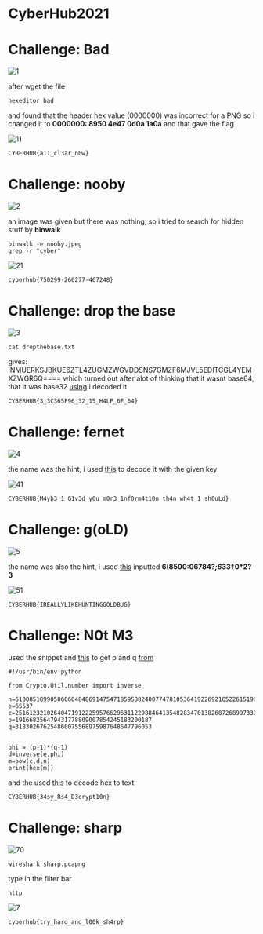 <h1>CyberHub2021</h1>

<h1>Challenge: Bad</h1>

![1](https://user-images.githubusercontent.com/69141453/111061946-531aab80-847c-11eb-9fb0-1a8471335a1c.png)

after wget the file
```
hexeditor bad 
```
and found that the header hex value (0000000) was incorrect for a PNG so i changed it to **0000000: 8950 4e47 0d0a 1a0a** and that gave the flag

![11](https://user-images.githubusercontent.com/69141453/111062002-af7dcb00-847c-11eb-9cfa-cc9014131557.png)

```
CYBERHUB{a11_cl3ar_n0w}
```

<h1>Challenge: nooby</h1>

![2](https://user-images.githubusercontent.com/69141453/111061955-662d7b80-847c-11eb-92e7-4756b58a4f66.png)

an image was given but there was nothing, so i tried to search for hidden stuff by **binwalk**
```
binwalk -e nooby.jpeg
grep -r "cyber"
```
![21](https://user-images.githubusercontent.com/69141453/111062013-c15f6e00-847c-11eb-9379-c74658ad59ac.png)

```
cyberhub{750299-260277-467248}
```

<h1>Challenge: drop the base</h1>

![3](https://user-images.githubusercontent.com/69141453/111061967-7180a700-847c-11eb-92c6-f2e43203b90d.png)

```
cat dropthebase.txt 
```
gives: INMUERKSJBKUE6ZTL4ZUGMZWGVDDSNS7GMZF6MJVL5EDITCGL4YEMXZWGR6Q====
which turned out after alot of thinking that it wasnt base64, that it was base32
[using](https://www.dcode.fr/base-32-encoding) i decoded it
```
CYBERHUB{3_3C365F96_32_15_H4LF_0F_64}
```

<h1>Challenge: fernet</h1>

![4](https://user-images.githubusercontent.com/69141453/111061975-7cd3d280-847c-11eb-9c57-cb38a5ff5745.png)

the name was the hint, i used [this](https://asecuritysite.com/encryption/ferdecode) to decode it with the given key

![41](https://user-images.githubusercontent.com/69141453/111062026-d1774d80-847c-11eb-8e51-85850d30c634.png)

```
CYBERHUB{M4yb3_1_G1v3d_y0u_m0r3_1nf0rm4t10n_th4n_wh4t_1_sh0uLd}
```

<h1>Challenge: g(oLD)</h1>

![5](https://user-images.githubusercontent.com/69141453/111061981-86f5d100-847c-11eb-8a6e-f61fd18b238b.png)

the name was also the hint, i used [this](https://www.dcode.fr/gold-bug-poe) inputted **6(8500:06784?*;6*33‡0†2?3**

![51](https://user-images.githubusercontent.com/69141453/111062035-db994c00-847c-11eb-8126-f75cf3130894.png)

```
CYBERHUB{IREALLYLIKEHUNTINGGOLDBUG}
```

<h1>Challenge: N0t M3 </h1>

used the snippet and [this](http://factordb.com/) to get p and q [from](https://www.youtube.com/watch?v=68Tgdx_Y8ng) 
```
#!/usr/bin/env python

from Crypto.Util.number import inverse

n=61008518990506060484869147547185958824007747810536419226921652261519047461911
e=65537
c=25161232102640471912225957662963112298846413548283470138268726899733058517741
p=191668256479431778809007854245183200187
q=318302676254860075568975987648647796053


phi = (p-1)*(q-1)
d=inverse(e,phi)
m=pow(c,d,n)
print(hex(m))
```
and the used [this](https://cryptii.com/pipes/hex-decoder) to decode hex to text
```
CYBERHUB{34sy_Rs4_D3crypt10n}
```

<h1>Challenge: sharp </h1>

![70](https://user-images.githubusercontent.com/69141453/111061992-9c6afb00-847c-11eb-8b27-0d4d91b784bb.png)

```
wireshark sharp.pcapng
```
type in the filter bar
```
http
```

![7](https://user-images.githubusercontent.com/69141453/111062084-2d41d680-847d-11eb-9e1c-d746dc1fec29.png)

```
cyberhub{try_hard_and_l00k_sh4rp}
```











